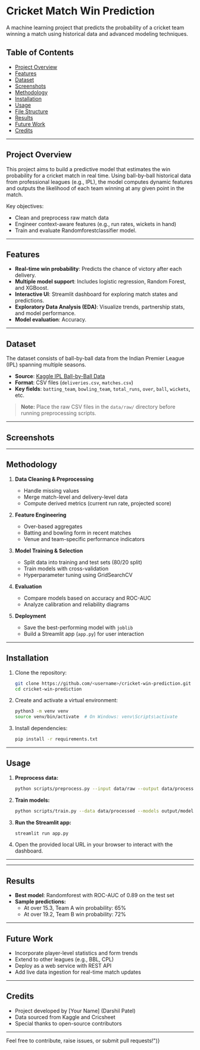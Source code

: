 # Cricket Match Win Prediction

A machine learning project that predicts the probability of a cricket team winning a match using historical data and advanced modeling techniques.

## Table of Contents

- [Project Overview](#project-overview)
- [Features](#features)
- [Dataset](#dataset)
- [Screenshots](#screenshots)
- [Methodology](#methodology)
- [Installation](#installation)
- [Usage](#usage)
- [File Structure](#file-structure)
- [Results](#results)
- [Future Work](#future-work)
- [Credits](#credits)

---

## Project Overview

This project aims to build a predictive model that estimates the win probability for a cricket match in real time. Using ball-by-ball historical data from professional leagues (e.g., IPL), the model computes dynamic features and outputs the likelihood of each team winning at any given point in the match.

Key objectives:

- Clean and preprocess raw match data
- Engineer context-aware features (e.g., run rates, wickets in hand)
- Train and evaluate Randomforestclassifier model.

---

## Features

- **Real-time win probability**: Predicts the chance of victory after each delivery.
- **Multiple model support**: Includes logistic regression, Random Forest, and XGBoost.
- **Interactive UI**: Streamlit dashboard for exploring match states and predictions.
- **Exploratory Data Analysis (EDA)**: Visualize trends, partnership stats, and model performance.
- **Model evaluation**: Accuracy.

---

## Dataset

The dataset consists of ball-by-ball data from the Indian Premier League (IPL) spanning multiple seasons.

- **Source**: [Kaggle IPL Ball-by-Ball Data](https://www.kaggle.com/)
- **Format**: CSV files (`deliveries.csv`, `matches.csv`)
- **Key fields**: `batting_team`, `bowling_team`, `total_runs`, `over`, `ball`, `wickets`, etc.

> **Note:** Place the raw CSV files in the `data/raw/` directory before running preprocessing scripts.

---

## Screenshots




---

## Methodology

1. **Data Cleaning & Preprocessing**

   - Handle missing values
   - Merge match-level and delivery-level data
   - Compute derived metrics (current run rate, projected score)

2. **Feature Engineering**

   - Over-based aggregates
   - Batting and bowling form in recent matches
   - Venue and team-specific performance indicators

3. **Model Training & Selection**

   - Split data into training and test sets (80/20 split)
   - Train models with cross-validation
   - Hyperparameter tuning using GridSearchCV

4. **Evaluation**

   - Compare models based on accuracy and ROC-AUC
   - Analyze calibration and reliability diagrams

5. **Deployment**

   - Save the best-performing model with `joblib`
   - Build a Streamlit app (`app.py`) for user interaction

---

## Installation

1. Clone the repository:
   ```bash
   git clone https://github.com/<username>/cricket-win-prediction.git
   cd cricket-win-prediction
   ```
2. Create and activate a virtual environment:
   ```bash
   python3 -m venv venv
   source venv/bin/activate  # On Windows: venv\Scripts\activate
   ```
3. Install dependencies:
   ```bash
   pip install -r requirements.txt
   ```

---

## Usage

1. **Preprocess data:**
   ```bash
   python scripts/preprocess.py --input data/raw --output data/processed
   ```
2. **Train models:**
   ```bash
   python scripts/train.py --data data/processed --models output/models
   ```
3. **Run the Streamlit app:**
   ```bash
   streamlit run app.py
   ```
4. Open the provided local URL in your browser to interact with the dashboard.

---

---

## Results

- **Best model**: Randomforest with ROC-AUC of 0.89 on the test set
- **Sample predictions:**
  - At over 15.3, Team A win probability: 65%
  - At over 19.2, Team B win probability: 72%

---

## Future Work

- Incorporate player-level statistics and form trends
- Extend to other leagues (e.g., BBL, CPL)
- Deploy as a web service with REST API
- Add live data ingestion for real-time match updates

---

## Credits

- Project developed by [Your Name] (Darshil Patel)
- Data sourced from Kaggle and Cricsheet
- Special thanks to open-source contributors

---

Feel free to contribute, raise issues, or submit pull requests!")}

